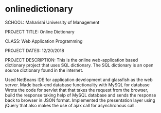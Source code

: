 # onlinedictionary

SCHOOL: Maharishi University of Management

PROJECT TITLE: Online Dictionary

CLASS: Web Application Programming

PROJECT DATES: 12/20/2018

PROJECT DESCRIPTION: This is the online web-application based dictionary project that uses SQL dictionary. The SQL dictionary is an open source dictionary found in the internet.

Used NetBeans IDE for application development and glassfish as the web server.
Made back-end database functionality with MySQL for database
Wrote the code for servlet that that takes the request from the browser, build the response taking help of MySQL database and sends the response back to browser in JSON format.
Implemented the presentation layer using jQuery that also makes the use of ajax call for asynchronous call.


